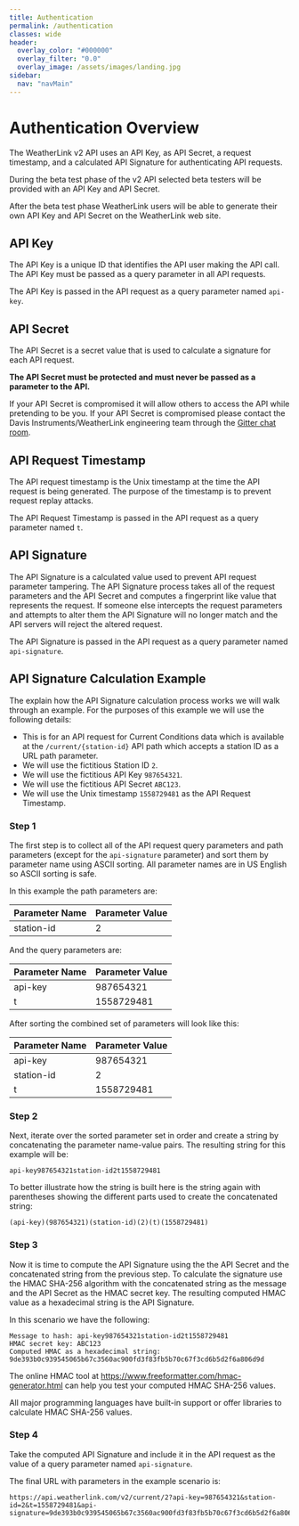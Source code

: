 ```yaml
---
title: Authentication
permalink: /authentication
classes: wide
header:
  overlay_color: "#000000"
  overlay_filter: "0.0"
  overlay_image: /assets/images/landing.jpg
sidebar:
  nav: "navMain"
---
```


# Authentication Overview

The WeatherLink v2 API uses an API Key, as API Secret, a request timestamp, and a calculated API Signature for authenticating API requests.

During the beta test phase of the v2 API selected beta testers will be provided with an API Key and API Secret.

After the beta test phase WeatherLink users will be able to generate their own API Key and API Secret on the WeatherLink web site.

## API Key

The API Key is a unique ID that identifies the API user making the API call. The API Key must be passed as a query parameter in all API requests.

The API Key is passed in the API request as a query parameter named `api-key`.

## API Secret

The API Secret is a secret value that is used to calculate a signature for each API request.

**The API Secret must be protected and must never be passed as a parameter to the API.**

If your API Secret is compromised it will allow others to access the API while pretending to be you. If your API Secret is compromised please contact the Davis Instruments/WeatherLink engineering team through the <a href="https://gitter.im/WeatherLink/v2-api" target="_blank">Gitter chat room</a>.

## API Request Timestamp

The API request timestamp is the Unix timestamp at the time the API request is being generated. The purpose of the timestamp is to prevent request replay attacks.

The API Request Timestamp is passed in the API request as a query parameter named `t`.

## API Signature

The API Signature is a calculated value used to prevent API request parameter tampering. The API Signature process takes all of the request parameters and the API Secret and computes a fingerprint like value that represents the request. If someone else intercepts the request parameters and attempts to alter them the API Signature will no longer match and the API servers will reject the altered request.

The API Signature is passed in the API request as a query parameter named `api-signature`.

## API Signature Calculation Example

The explain how the API Signature calculation process works we will walk through an example. For the purposes of this example we will use the following details:

* This is for an API request for Current Conditions data which is available at the `/current/{station-id}` API path which accepts a station ID as a URL path parameter.
* We will use the fictitious Station ID `2`.
* We will use the fictitious API Key `987654321`.
* We will use the fictitious API Secret `ABC123`.
* We will use the Unix timestamp `1558729481` as the API Request Timestamp.

### Step 1

The first step is to collect all of the API request query parameters and path parameters (except for the `api-signature` parameter) and sort them by parameter name using ASCII sorting. All parameter names are in US English so ASCII sorting is safe.

In this example the path parameters are:

Parameter Name|Parameter Value
--------------|---------------
station-id|2

And the query parameters are:

Parameter Name|Parameter Value
--------------|---------------
api-key|987654321
t|1558729481

After sorting the combined set of parameters will look like this:

Parameter Name|Parameter Value
--------------|---------------
api-key|987654321
station-id|2
t|1558729481

### Step 2

Next, iterate over the sorted parameter set in order and create a string by concatenating the parameter name-value pairs. The resulting string for this example will be:

```
api-key987654321station-id2t1558729481
```

To better illustrate how the string is built here is the string again with parentheses showing the different parts used to create the concatenated string:

```
(api-key)(987654321)(station-id)(2)(t)(1558729481)
```

### Step 3

Now it is time to compute the API Signature using the the API Secret and the concatenated string from the previous step. To calculate the signature use the HMAC SHA-256 algorithm with the concatenated string as the message and the API Secret as the HMAC secret key. The resulting computed HMAC value as a hexadecimal string is the API Signature.

In this scenario we have the following:

```
Message to hash: api-key987654321station-id2t1558729481
HMAC secret key: ABC123
Computed HMAC as a hexadecimal string: 9de393b0c939545065b67c3560ac900fd3f83fb5b70c67f3cd6b5d2f6a806d9d
```

The online HMAC tool at <a href="https://www.freeformatter.com/hmac-generator.html" target="_blank">https://www.freeformatter.com/hmac-generator.html</a> can help you test your computed HMAC SHA-256 values.

All major programming languages have built-in support or offer libraries to calculate HMAC SHA-256 values.

### Step 4

Take the computed API Signature and include it in the API request as the value of a query parameter named `api-signature`.

The final URL with parameters in the example scenario is:

```
https://api.weatherlink.com/v2/current/2?api-key=987654321&station-id=2&t=1558729481&api-signature=9de393b0c939545065b67c3560ac900fd3f83fb5b70c67f3cd6b5d2f6a806d9d
```
